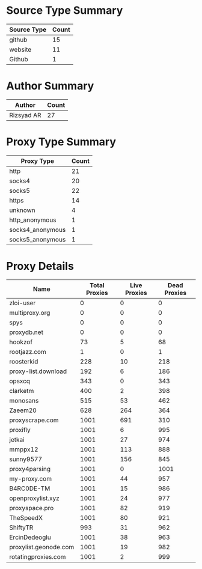 # Source Type Summary

| Source Type | Count |
|-------------|-------|
| github | 15 |
| website | 11 |
| Github | 1 |


# Author Summary

| Author | Count |
|--------|-------|
| Rizsyad AR | 27 |


# Proxy Type Summary

| Proxy Type | Count |
|------------|-------|
| http | 21 |
| socks4 | 20 |
| socks5 | 22 |
| https | 14 |
| unknown | 4 |
| http_anonymous | 1 |
| socks4_anonymous | 1 |
| socks5_anonymous | 1 |


# Proxy Details

| Name | Total Proxies | Live Proxies | Dead Proxies |
|------|---------------|--------------|---------------|
| zloi-user | 0 | 0 | 0 |
| multiproxy.org | 0 | 0 | 0 |
| spys | 0 | 0 | 0 |
| proxydb.net | 0 | 0 | 0 |
| hookzof | 73 | 5 | 68 |
| rootjazz.com | 1 | 0 | 1 |
| roosterkid | 228 | 10 | 218 |
| proxy-list.download | 192 | 6 | 186 |
| opsxcq | 343 | 0 | 343 |
| clarketm | 400 | 2 | 398 |
| monosans | 515 | 53 | 462 |
| Zaeem20 | 628 | 264 | 364 |
| proxyscrape.com | 1001 | 691 | 310 |
| proxifly | 1001 | 6 | 995 |
| jetkai | 1001 | 27 | 974 |
| mmppx12 | 1001 | 113 | 888 |
| sunny9577 | 1001 | 156 | 845 |
| proxy4parsing | 1001 | 0 | 1001 |
| my-proxy.com | 1001 | 44 | 957 |
| B4RC0DE-TM | 1001 | 15 | 986 |
| openproxylist.xyz | 1001 | 24 | 977 |
| proxyspace.pro | 1001 | 82 | 919 |
| TheSpeedX | 1001 | 80 | 921 |
| ShiftyTR | 993 | 31 | 962 |
| ErcinDedeoglu | 1001 | 38 | 963 |
| proxylist.geonode.com | 1001 | 19 | 982 |
| rotatingproxies.com | 1001 | 2 | 999 |
